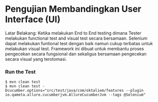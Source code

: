 # Pengujian Membandingkan User Interface (UI)

Latar Belakang:
Ketika melakukan End to End testing dimana Tester melakukan functional test and visual test secara bersamaan. Selenium dapat melakukan funtional test dengan baik namun cukup terbatas untuk melakukan visual test. Framework ini dibuat untuk membantu proses pengecekan secara fungsional dan sekaligus bersamaan pengecekan secara visual yang terotomasi.  


### Run the Test
```
$ mvn clean test
$ mvn clean test -Dcucumber.options="src/test/java/com/oktaliem/features --plugin io.qameta.allure.cucumberjvm.AllureCucumberJvm --tags @Selenium"
```
